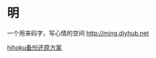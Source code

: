 # 明

一个用来码字，写心情的空间 <http://ming.diyhub.net>

[hihoku备份还原方案
](https://www.teambition.com/project/5372e64c9bdf38272ffa814a/posts/post/5747e9e0359f57360237d74c) 
